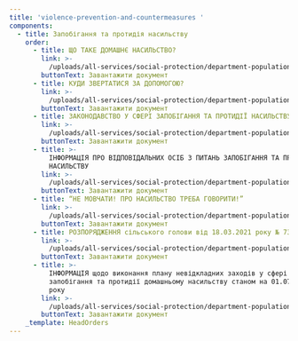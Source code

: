 ```yaml
---
title: 'violence-prevention-and-countermeasures '
components:
  - title: Запобігання та протидія насильству
    order:
      - title: ЩО ТАКЕ ДОМАШНЄ НАСИЛЬСТВО?
        link: >-
          /uploads/all-services/social-protection/department-population-social-protection/violence-prevention-and-countermeasures/SHCHO-TAKE-DOMASHNYE-NASYL-STVO.doc
        buttonText: Завантажити документ
      - title: КУДИ ЗВЕРТАТИСЯ ЗА ДОПОМОГОЮ?
        link: >-
          /uploads/all-services/social-protection/department-population-social-protection/violence-prevention-and-countermeasures/KUDY-ZVERTATYSYA-ZA-DOPOMOHOYU.doc
        buttonText: Завантажити документ
      - title: ЗАКОНОДАВСТВО У СФЕРІ ЗАПОБІГАННЯ ТА ПРОТИДІЇ НАСИЛЬСТВУ В СІМ’Ї
        link: >-
          /uploads/all-services/social-protection/department-population-social-protection/violence-prevention-and-countermeasures/Perelik_normatyvno_pravovykh_dokumentiv_u_sferi_zapobihannia_ta_protydii.doc
        buttonText: Завантажити документ
      - title: >-
          ІНФОРМАЦІЯ ПРО ВІДПОВІДАЛЬНИХ ОСІБ З ПИТАНЬ ЗАПОБІГАННЯ ТА ПРОТИДІЇ
          НАСИЛЬСТВУ
        link: >-
          /uploads/all-services/social-protection/department-population-social-protection/violence-prevention-and-countermeasures/Informatsiia_pro_vidpovidal-nykh_osib_z_pytan-_zapobihannia_ta_protydii-2.doc
        buttonText: Завантажити документ
      - title: “НЕ МОВЧАТИ! ПРО НАСИЛЬСТВО ТРЕБА ГОВОРИТИ!”
        link: >-
          /uploads/all-services/social-protection/department-population-social-protection/violence-prevention-and-countermeasures/NE_MOVCHATY_PRO_NASYL-STVO_TREBA_HOVORYTY.pdf
        buttonText: Завантажити документ
      - title: РОЗПОРЯДЖЕННЯ сільського голови від 18.03.2021 року № 73
        link: >-
          /uploads/all-services/social-protection/department-population-social-protection/violence-prevention-and-countermeasures/Rozporiadzhennia_73.pdf
        buttonText: Завантажити документ
      - title: >-
          ІНФОРМАЦІЯ щодо виконання плану невідкладних заходів у сфері
          запобігання та протидії домашньому насильству станом на 01.07.2021
          року
        link: >-
          /uploads/all-services/social-protection/department-population-social-protection/violence-prevention-and-countermeasures/INFORMATSIYA-shchodo-vykonannia-planu-nevidkladnykh-zakhodiv-u-sferi-zapobihannia-ta-protydii-domashn-omu-nasyl-stvu-stanom-na-01.07.2021-roku.pdf
        buttonText: Завантажити документ
    _template: HeadOrders
---
```


